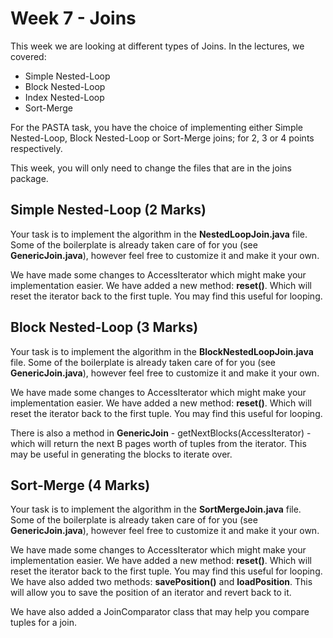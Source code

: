 # Week 7 - Joins

This week we are looking at different types of Joins. In the lectures, we covered:

* Simple Nested-Loop
* Block Nested-Loop
* Index Nested-Loop
* Sort-Merge

For the PASTA task, you have the choice of implementing either Simple Nested-Loop, Block Nested-Loop or Sort-Merge joins; for 2, 3 or 4 points respectively.

This week, you will only need to change the files that are in the joins package.

## Simple Nested-Loop (2 Marks)
Your task is to implement the algorithm in the **NestedLoopJoin.java** file. Some of the boilerplate is already taken care of for you (see **GenericJoin.java**), however feel free to customize it and make it your own.

We have made some changes to AccessIterator which might make your implementation easier. We have added a new method: **reset()**. Which will reset the iterator back to the first tuple. You may find this useful for looping.

## Block Nested-Loop (3 Marks)
Your task is to implement the algorithm in the **BlockNestedLoopJoin.java** file. Some of the boilerplate is already taken care of for you (see **GenericJoin.java**), however feel free to customize it and make it your own.

We have made some changes to AccessIterator which might make your implementation easier. We have added a new method: **reset()**. Which will reset the iterator back to the first tuple. You may find this useful for looping.

There is also a method in **GenericJoin** - getNextBlocks(AccessIterator) - which will return the next B pages worth of tuples from the iterator. This may be useful in generating the blocks to iterate over.

## Sort-Merge (4 Marks)
Your task is to implement the algorithm in the **SortMergeJoin.java** file. Some of the boilerplate is already taken care of for you (see **GenericJoin.java**), however feel free to customize it and make it your own.

We have made some changes to AccessIterator which might make your implementation easier. We have added a new method: **reset()**. Which will reset the iterator back to the first tuple. You may find this useful for looping. We have also added two methods: **savePosition()** and **loadPosition**. This will allow you to save the position of an iterator and revert back to it.

We have also added a JoinComparator class that may help you compare tuples for a join.
